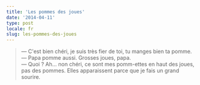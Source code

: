 ```yaml
---
title: 'Les pommes des joues'
date: '2014-04-11'
type: post
locale: fr
slug: les-pommes-des-joues
---
```


> — C'est bien chéri, je suis très fier de toi, tu manges bien ta pomme.  
> — Papa pomme aussi. Grosses joues, papa.  
> — Quoi ? Ah... non chéri, ce sont mes pomm-ettes en haut des joues, pas des pommes. Elles apparaissent parce que je fais un grand sourire.
